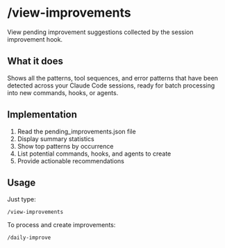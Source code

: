 # /view-improvements

View pending improvement suggestions collected by the session improvement hook.

## What it does

Shows all the patterns, tool sequences, and error patterns that have been detected across your Claude Code sessions, ready for batch processing into new commands, hooks, or agents.

## Implementation

1. Read the pending_improvements.json file
2. Display summary statistics
3. Show top patterns by occurrence
4. List potential commands, hooks, and agents to create
5. Provide actionable recommendations

## Usage

Just type:
```
/view-improvements
```

To process and create improvements:
```
/daily-improve
```